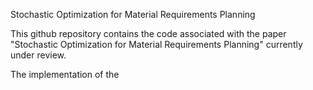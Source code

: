 Stochastic Optimization for Material Requirements Planning

This github repository contains the code associated with the paper "Stochastic Optimization for Material Requirements Planning" currently under review.

The implementation of the 
